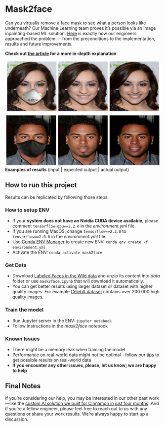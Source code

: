 # Mask2face

Can you virtually remove a face mask to see what a person looks like underneath? Our Machine Learning team proves it’s possible via an image inpainting-based ML solution. [Here]() is exactly how our engineers approached the problem — from the preconditions to the implementation, results and future improvements.

**Check out [the article]() for a more in-depth explanation**

![Example Result 1](images/result_1.png)
![Example Result 2](images/result_2.png)
**Examples of results** (input | expected output | actual output)

## How to run this project
Results can be replicated by following those steps:

### How to setup ENV
- If your **system does not have an Nvidia CUDA device available**, please comment `tensorflow-gpu==2.2.0` in the _environment.yml_ file.
- If you are running MacOS, change `tensorflow==2.2.0` to `tensorflow==2.0.0` in the _environment.yml_ file.
- Use [Conda ENV Manager](https://towardsdatascience.com/a-guide-to-conda-environments-bc6180fc533) to create new ENV: `conda env create -f environment.yml`
- Activate the ENV: `conda activate mask2face`

### Get Data
- Download [Labeled Faces in the Wild data](http://vis-www.cs.umass.edu/lfw/lfw-deepfunneled.tgz) and unzip its content into _data_ folder or use `mask2face.ipynb` that will download it automatically.
- You can get better results using larger dataset or dataset with higher quality images. For example [CelebA dataset](http://mmlab.ie.cuhk.edu.hk/projects/CelebA.html) contains over 200 000 high quality images. 

### Train the model
- Run Jupyter server in the ENV: `jupyter notebook`
- Follow instructions in the _mask2face_ notebook

### Known Issues
- There might be a memory leak when training the model 
- Performance on real-world data might not be optimal - follow our [tips]() to get possible results on real-world data
- **If you encounter any other issues, please, let us know; we are happy to help**

## Final Notes
If you’re considering our help, you may be interested in our other past work—like the [custom AI solution we built for Cinnamon in just four months](https://www.strv.com/blog/strv-cinnamon-building-custom-ai-solutions-in-4-months). And if you’re a fellow engineer, please feel free to reach out to us with any questions or share your work results. We’re always happy to start up a discussion. 
